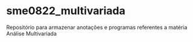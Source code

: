 # sme0822_multivariada
Repositório para armazenar anotações e programas referentes a matéria Análise Multivariada
